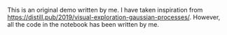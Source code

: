 This is an original demo written by me. I have taken inspiration from
https://distill.pub/2019/visual-exploration-gaussian-processes/. However, all the code in 
the notebook has been written by me.

